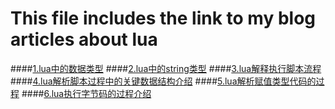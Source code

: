 # This file includes the link to my blog articles about lua


####[1.lua中的数据类型](http://www.cnblogs.com/zxh1210603696/p/4451041.html)
####[2.lua中的string类型](http://www.cnblogs.com/zxh1210603696/p/4451186.html)
####[3.lua解释执行脚本流程](http://www.cnblogs.com/zxh1210603696/p/4458473.html)
####[4.lua解析脚本过程中的关键数据结构介绍](http://www.cnblogs.com/zxh1210603696/p/4470742.html)
####[5.lua解析赋值类型代码的过程](http://www.cnblogs.com/zxh1210603696/p/4476332.html)
####[6.lua执行字节码的过程介绍](http://www.cnblogs.com/zxh1210603696/p/4479945.html)
